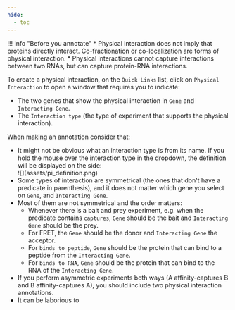 ```yaml
---
hide:
  - toc
---
```


!!! info "Before you annotate"
    * Physical interaction does not imply that proteins directly interact. Co-fractionation or co-localization are forms of physical interaction.
    * Physical interactions cannot capture interactions between two RNAs, but can capture protein-RNA interactions.

To create a physical interaction, on the `Quick Links` list, click on `Physical Interaction` to open a window that requires you to indicate:

* The two genes that show the physical interaction in `Gene` and `Interacting Gene`.
* The `Interaction type` (the type of experiment that supports the physical interaction).

When making an annotation consider that:

* It might not be obvious what an interaction type is from its name. If you hold the mouse over the interaction type in the dropdown, the definition will be displayed on the side:
    <div markdown style="max-width: 600px">
      ![](assets/pi_definition.png)
    </div>
* Some types of interaction are symmetrical (the ones that don't have a predicate in parenthesis), and it does not matter which gene you select on `Gene`, and `Interacting Gene`.
* Most of them are not symmetrical and the order matters:
    * Whenever there is a bait and prey experiment, e.g. when the predicate contains `captures`, `Gene` should be the bait and `Interacting Gene` should be the prey.
    * For FRET, the `Gene` should be the donor and `Interacting Gene` the acceptor.
    * For `binds to peptide`, `Gene` should be the protein that can bind to a peptide from the `Interacting Gene`.
    * For `binds to RNA`, `Gene` should be the protein that can bind to the RNA of the `Interacting Gene`.
* If you perform asymmetric experiments both ways (A affinity-captures B and B affinity-captures A), you should include two physical interaction annotations.
* It can be laborious to 
